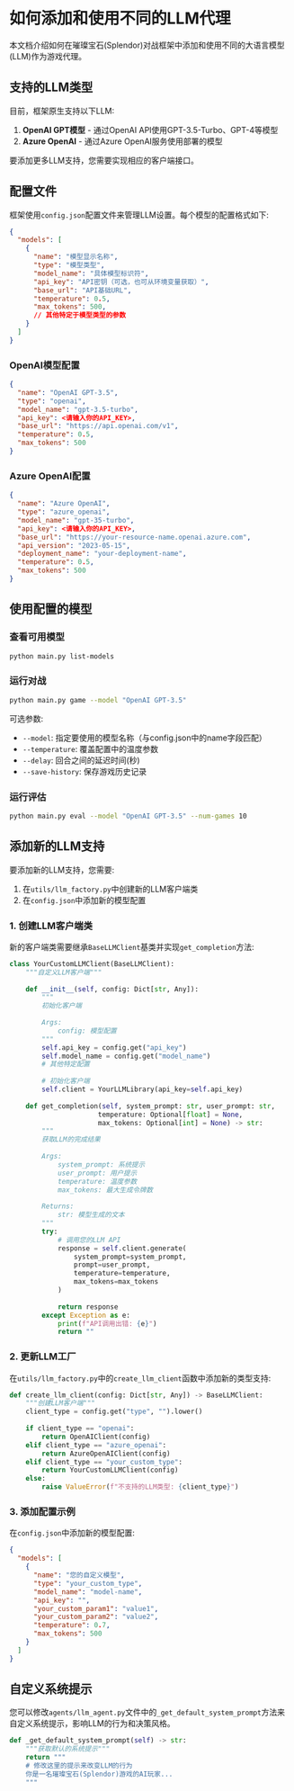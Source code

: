 # 如何添加和使用不同的LLM代理

本文档介绍如何在璀璨宝石(Splendor)对战框架中添加和使用不同的大语言模型(LLM)作为游戏代理。

## 支持的LLM类型

目前，框架原生支持以下LLM:

1. **OpenAI GPT模型** - 通过OpenAI API使用GPT-3.5-Turbo、GPT-4等模型
2. **Azure OpenAI** - 通过Azure OpenAI服务使用部署的模型

要添加更多LLM支持，您需要实现相应的客户端接口。

## 配置文件

框架使用`config.json`配置文件来管理LLM设置。每个模型的配置格式如下:

```json
{
  "models": [
    {
      "name": "模型显示名称",
      "type": "模型类型",
      "model_name": "具体模型标识符",
      "api_key": "API密钥（可选，也可从环境变量获取）",
      "base_url": "API基础URL",
      "temperature": 0.5,
      "max_tokens": 500,
      // 其他特定于模型类型的参数
    }
  ]
}
```

### OpenAI模型配置

```json
{
  "name": "OpenAI GPT-3.5",
  "type": "openai",
  "model_name": "gpt-3.5-turbo",
  "api_key": <请输入你的API_KEY>,
  "base_url": "https://api.openai.com/v1",
  "temperature": 0.5,
  "max_tokens": 500
}
```

### Azure OpenAI配置

```json
{
  "name": "Azure OpenAI",
  "type": "azure_openai",
  "model_name": "gpt-35-turbo",
  "api_key": <请输入你的API_KEY>,
  "base_url": "https://your-resource-name.openai.azure.com",
  "api_version": "2023-05-15",
  "deployment_name": "your-deployment-name",
  "temperature": 0.5,
  "max_tokens": 500
}
```

## 使用配置的模型

### 查看可用模型

```bash
python main.py list-models
```

### 运行对战

```bash
python main.py game --model "OpenAI GPT-3.5"
```

可选参数:
- `--model`: 指定要使用的模型名称（与config.json中的name字段匹配）
- `--temperature`: 覆盖配置中的温度参数
- `--delay`: 回合之间的延迟时间(秒)
- `--save-history`: 保存游戏历史记录

### 运行评估

```bash
python main.py eval --model "OpenAI GPT-3.5" --num-games 10
```

## 添加新的LLM支持

要添加新的LLM支持，您需要:

1. 在`utils/llm_factory.py`中创建新的LLM客户端类
2. 在`config.json`中添加新的模型配置

### 1. 创建LLM客户端类

新的客户端类需要继承`BaseLLMClient`基类并实现`get_completion`方法:

```python
class YourCustomLLMClient(BaseLLMClient):
    """自定义LLM客户端"""
    
    def __init__(self, config: Dict[str, Any]):
        """
        初始化客户端
        
        Args:
            config: 模型配置
        """
        self.api_key = config.get("api_key")
        self.model_name = config.get("model_name")
        # 其他特定配置
        
        # 初始化客户端
        self.client = YourLLMLibrary(api_key=self.api_key)
    
    def get_completion(self, system_prompt: str, user_prompt: str, 
                      temperature: Optional[float] = None, 
                      max_tokens: Optional[int] = None) -> str:
        """
        获取LLM的完成结果
        
        Args:
            system_prompt: 系统提示
            user_prompt: 用户提示
            temperature: 温度参数
            max_tokens: 最大生成令牌数
            
        Returns:
            str: 模型生成的文本
        """
        try:
            # 调用您的LLM API
            response = self.client.generate(
                system_prompt=system_prompt,
                prompt=user_prompt,
                temperature=temperature,
                max_tokens=max_tokens
            )
            
            return response
        except Exception as e:
            print(f"API调用出错: {e}")
            return ""
```

### 2. 更新LLM工厂

在`utils/llm_factory.py`中的`create_llm_client`函数中添加新的类型支持:

```python
def create_llm_client(config: Dict[str, Any]) -> BaseLLMClient:
    """创建LLM客户端"""
    client_type = config.get("type", "").lower()
    
    if client_type == "openai":
        return OpenAIClient(config)
    elif client_type == "azure_openai":
        return AzureOpenAIClient(config)
    elif client_type == "your_custom_type":
        return YourCustomLLMClient(config)
    else:
        raise ValueError(f"不支持的LLM类型: {client_type}")
```

### 3. 添加配置示例

在`config.json`中添加新的模型配置:

```json
{
  "models": [
    {
      "name": "您的自定义模型",
      "type": "your_custom_type",
      "model_name": "model-name",
      "api_key": "",
      "your_custom_param1": "value1",
      "your_custom_param2": "value2",
      "temperature": 0.7,
      "max_tokens": 500
    }
  ]
}
```

## 自定义系统提示

您可以修改`agents/llm_agent.py`文件中的`_get_default_system_prompt`方法来自定义系统提示，影响LLM的行为和决策风格。

```python
def _get_default_system_prompt(self) -> str:
    """获取默认的系统提示"""
    return """
    # 修改这里的提示来改变LLM的行为
    你是一名璀璨宝石(Splendor)游戏的AI玩家...
    """
```